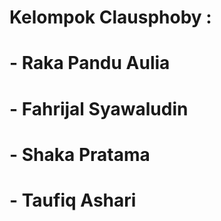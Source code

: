 # Kelompok Clausphoby :
# - Raka Pandu Aulia
# - Fahrijal Syawaludin
# - Shaka Pratama
# - Taufiq Ashari
